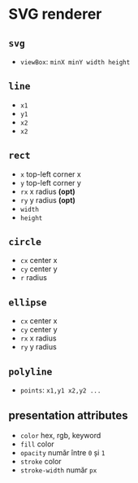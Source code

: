 # SVG renderer

## `svg`

- `viewBox`: `minX minY width height`

## `line`

- `x1`
- `y1`
- `x2`
- `x2`

## `rect`

- `x` top-left corner x
- `y` top-left corner y
- `rx` x radius **(opt)**
- `ry` y radius **(opt)**
- `width`
- `height`

## `circle`

- `cx` center x
- `cy` center y
- `r` radius

## `ellipse`

- `cx` center x
- `cy` center y
- `rx` x radius
- `ry` y radius

## `polyline`

- `points`: `x1,y1 x2,y2 ...`

## presentation attributes

- `color` hex, rgb, keyword
- `fill` color
- `opacity` număr între `0` și `1`
- `stroke` color
- `stroke-width` număr `px`
